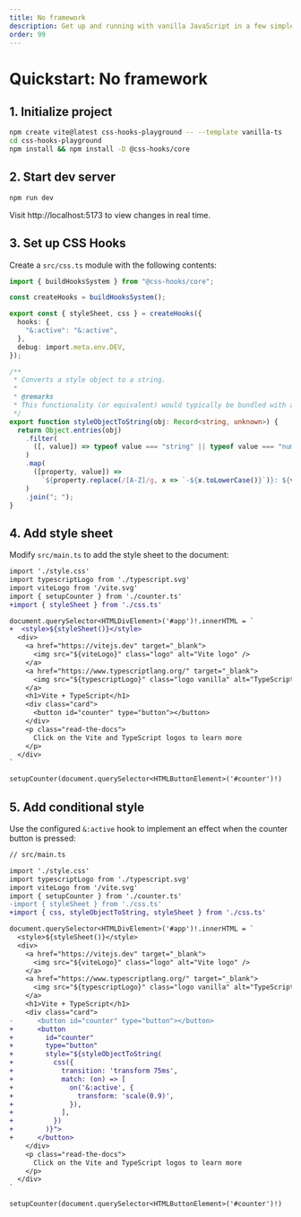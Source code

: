 ```yaml
---
title: No framework
description: Get up and running with vanilla JavaScript in a few simple steps.
order: 99
---
```


# Quickstart: No framework

## 1. Initialize project

```bash
npm create vite@latest css-hooks-playground -- --template vanilla-ts
cd css-hooks-playground
npm install && npm install -D @css-hooks/core
```

## 2. Start dev server

```bash
npm run dev
```

Visit http://localhost:5173 to view changes in real time.

## 3. Set up CSS Hooks

Create a `src/css.ts` module with the following contents:

```typescript
import { buildHooksSystem } from "@css-hooks/core";

const createHooks = buildHooksSystem();

export const { styleSheet, css } = createHooks({
  hooks: {
    "&:active": "&:active",
  },
  debug: import.meta.env.DEV,
});

/**
 * Converts a style object to a string.
 *
 * @remarks
 * This functionality (or equivalent) would typically be bundled with an app framework.
 */
export function styleObjectToString(obj: Record<string, unknown>) {
  return Object.entries(obj)
    .filter(
      ([, value]) => typeof value === "string" || typeof value === "number",
    )
    .map(
      ([property, value]) =>
        `${property.replace(/[A-Z]/g, x => `-${x.toLowerCase()}`)}: ${value}`,
    )
    .join("; ");
}
```

## 4. Add style sheet

Modify `src/main.ts` to add the style sheet to the document:

<!-- prettier-ignore-start -->

```diff
import './style.css'
import typescriptLogo from './typescript.svg'
import viteLogo from '/vite.svg'
import { setupCounter } from './counter.ts'
+import { styleSheet } from './css.ts'

document.querySelector<HTMLDivElement>('#app')!.innerHTML = `
+  <style>${styleSheet()}</style>
  <div>
    <a href="https://vitejs.dev" target="_blank">
      <img src="${viteLogo}" class="logo" alt="Vite logo" />
    </a>
    <a href="https://www.typescriptlang.org/" target="_blank">
      <img src="${typescriptLogo}" class="logo vanilla" alt="TypeScript logo" />
    </a>
    <h1>Vite + TypeScript</h1>
    <div class="card">
      <button id="counter" type="button"></button>
    </div>
    <p class="read-the-docs">
      Click on the Vite and TypeScript logos to learn more
    </p>
  </div>
`

setupCounter(document.querySelector<HTMLButtonElement>('#counter')!)
```

<!-- prettier-ignore-end -->

## 5. Add conditional style

Use the configured `&:active` hook to implement an effect when the counter
button is pressed:

<!-- prettier-ignore-start -->

```diff
// src/main.ts

import './style.css'
import typescriptLogo from './typescript.svg'
import viteLogo from '/vite.svg'
import { setupCounter } from './counter.ts'
-import { styleSheet } from './css.ts'
+import { css, styleObjectToString, styleSheet } from './css.ts'

document.querySelector<HTMLDivElement>('#app')!.innerHTML = `
  <style>${styleSheet()}</style>
  <div>
    <a href="https://vitejs.dev" target="_blank">
      <img src="${viteLogo}" class="logo" alt="Vite logo" />
    </a>
    <a href="https://www.typescriptlang.org/" target="_blank">
      <img src="${typescriptLogo}" class="logo vanilla" alt="TypeScript logo" />
    </a>
    <h1>Vite + TypeScript</h1>
    <div class="card">
-      <button id="counter" type="button"></button>
+      <button
+        id="counter"
+        type="button"
+        style="${styleObjectToString(
+          css({
+            transition: 'transform 75ms',
+            match: (on) => [
+              on('&:active', {
+                transform: 'scale(0.9)',
+              }),
+            ],
+          })
+        )}">
+      </button>
    </div>
    <p class="read-the-docs">
      Click on the Vite and TypeScript logos to learn more
    </p>
  </div>
`

setupCounter(document.querySelector<HTMLButtonElement>('#counter')!)
```

<!-- prettier-ignore-end -->
